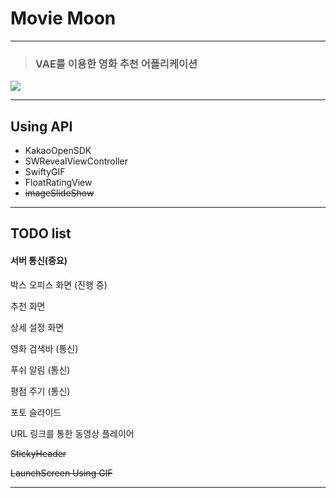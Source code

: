 # Movie Moon

---

> ### VAE를 이용한 영화 추천 어플리케이션


![ ](https://user-images.githubusercontent.com/46750574/68401034-6351b500-01bc-11ea-877f-be41f2d93318.png)

---

## Using API

* KakaoOpenSDK
* SWRevealViewController
* SwiftyGIF
* FloatRatingView
* ~~imageSlideShow~~

---

## TODO list

#### 서버 통신(중요)

박스 오피스 화면 (진행 중)

추천 화면

상세 설정 화면

영화 검색바 (통신)

푸쉬 알림 (통신)

평점 주기 (통신)

포토 슬라이드 

URL 링크를 통한 동영상 플레이어

~~StickyHeader~~

~~LaunchScreen Using GIF~~

---

